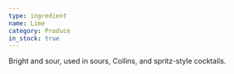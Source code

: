```yaml
---
type: ingredient
name: Lime
category: Produce
in_stock: true
---
```


Bright and sour, used in sours, Collins, and spritz-style cocktails.
